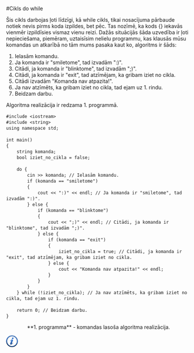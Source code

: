 #Cikls do while

Šis cikls darbojas ļoti līdzīgi, kā while cikls, tikai nosacījuma pārbaude notiek nevis pirms koda izpildes, bet pēc. Tas nozīmē, ka kods \{\} iekavās vienmēr izpildīsies vismaz vienu reizi. Dažās situācijās šāda uzvedība ir ļoti nepieciešama, piemēram, uztaisīsim nelielu programmu, kas klausās mūsu komandas un atkarībā no tām mums pasaka kaut ko, algoritms ir šāds:

1. Ielasām komandu.
1. Ja komanda ir "smiletome", tad izvadām ":)".
1. Citādi, ja komanda ir "blinktome", tad izvadām ";)".
1. Citādi, ja komanda ir "exit", tad atzīmējam, ka gribam iziet no cikla.
1. Citādi izvadām "Komanda nav atpazita!".
1. Ja nav atzīmēts, ka gribam iziet no cikla, tad ejam uz 1. rindu.
1. Beidzam darbu.


Algoritma realizācija ir redzama 1. programmā.

```
#include <iostream>
#include <string>
using namespace std;

int main()
{
    string komanda;
    bool iziet_no_cikla = false;

    do {
        cin >> komanda; // Ielasām komandu.
        if (komanda == "smiletome")
        {
            cout << ":)" << endl; // Ja komanda ir "smiletome", tad izvadām ":)".
        } else {
            if (komanda == "blinktome")
            {
                cout << ";)" << endl; // Citādi, ja komanda ir "blinktome", tad izvadām ";)".
            } else {
                if (komanda == "exit")
                {
                    iziet_no_cikla = true; // Citādi, ja komanda ir "exit", tad atzīmējam, ka gribam iziet no cikla.
                } else {
                    cout << "Komanda nav atpazita!" << endl;
                }
            }
        }
    } while (!iziet_no_cikla); // Ja nav atzīmēts, ka gribam iziet no cikla, tad ejam uz 1. rindu.

    return 0; // Beidzam darbu.
}
```

<center>**1. programma** - komandas lasoša algoritma realizācija.</center>

<a href="http://www.cplusplus.com/doc/tutorial/control/" target="_blank">![Vairāk informācija](/media/theory/information.png)</a>